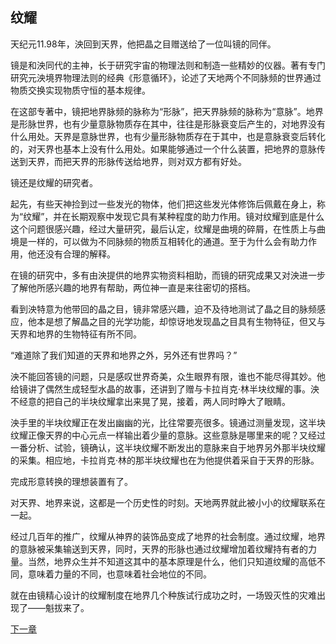 ## 纹耀

天纪元11.98年，泱回到天界，他把晶之目赠送给了一位叫镜的同伴。

镜是和泱同代的主神，长于研究宇宙的物理法则和制造一些精妙的仪器。著有专门研究元泱境界物理法则的经典《形意循环》，论述了天地两个不同脉频的世界通过物质交换实现物质守恒的基本规律。

在这部专著中，镜把地界脉频的脉称为“形脉”，把天界脉频的脉称为“意脉”。地界是形脉世界，也有少量意脉物质存在其中，往往是形脉衰变后产生的，对地界没有什么用处。天界是意脉世界，也有少量形脉物质存在于其中，也是意脉衰变后转化的，对天界也基本上没有什么用处。如果能够通过一个什么装置，把地界的意脉传送到天界，而把天界的形脉传送给地界，则对双方都有好处。
 
镜还是纹耀的研究者。

起先，有些天神捡到过一些发光的物体，他们把这些发光体修饰后佩戴在身上，称为“纹耀”，并在长期观察中发现它具有某种程度的助力作用。镜对纹耀到底是什么这个问题很感兴趣，经过大量研究，最后认定，纹耀是曲境的碎屑，在性质上与曲境是一样的，可以做为不同脉频的物质互相转化的通道。至于为什么会有助力作用，他还没有合理的解释。
 
在镜的研究中，多有由泱提供的地界实物资料相助，而镜的研究成果又对泱进一步了解他所感兴趣的地界有帮助，两位神一直是来往密切的搭档。

看到泱特意为他带回的晶之目，镜非常感兴趣，迫不及待地测试了晶之目的脉频感应，他本是想了解晶之目的光学功能，却惊讶地发现晶之目具有生物特征，但又与天界和地界的生物特征有所不同。

“难道除了我们知道的天界和地界之外，另外还有世界吗？”

泱不能回答镜的问题，只是感叹世界奇美，众生眼界有限，谁也不能尽得其妙。他给镜讲了偶然生成轻型水晶的故事，还讲到了赠与卡拉肖克·林半块纹耀的事。泱不经意的把自己的半块纹耀拿出来晃了晃，接着，两人同时睁大了眼睛。

泱手里的半块纹耀正在发出幽幽的光，比往常要亮很多。镜通过测量发现，这半块纹耀正像天界的中心元点一样输出着少量的意脉。这些意脉是哪里来的呢？又经过一番分析、试验，镜确认，这半块纹耀不断发出的意脉来自于地界另外那半块纹耀的采集。相应地，卡拉肖克·林的那半块纹耀也在为他提供着采自于天界的形脉。

完成形意转换的理想装置有了。

对天界、地界来说，这都是一个历史性的时刻。天地两界就此被小小的纹耀联系在一起。

经过几百年的推广，纹耀从神界的装饰品变成了地界的社会制度。通过纹耀，地界的意脉被采集输送到天界，同时，天界的形脉也通过纹耀增加着纹耀持有者的力量。当然，地界众生并不知道这其中的基本原理是什么，他们只知道纹耀的高低不同，意味着力量的不同，也意味着社会地位的不同。

就在由镜精心设计的纹耀制度在地界几个种族试行成功之时，一场毁灭性的灾难出现了——魁拔来了。

[下一章](https://github.com/MiuNice/the-book-of-kuiba/blob/master/chapter2/2.1.%E9%AD%81%E6%8B%94.md)
